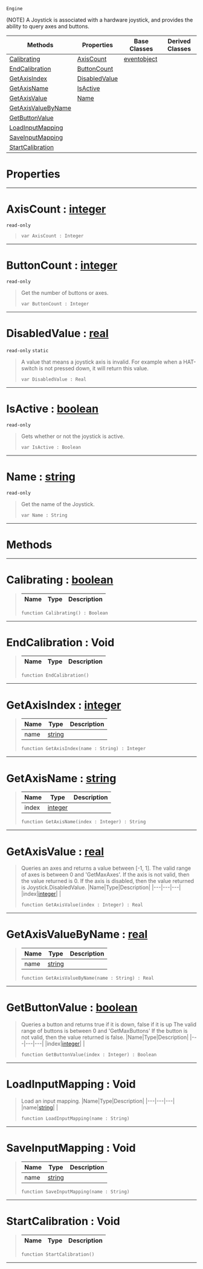  `Engine`

(NOTE) A Joystick is associated with a hardware joystick, and provides the ability to query axes and buttons.

|Methods|Properties|Base Classes|Derived Classes|
|---|---|---|---|
|[ Calibrating](https://github.com/zeroengineteam/ZeroDocs/blob/master/code_reference/class_reference/joystick.markdown#calibrating-zero-engine)|[ AxisCount](https://github.com/zeroengineteam/ZeroDocs/blob/master/code_reference/class_reference/joystick.markdown#axiscount-zero-engine-do)|[eventobject](https://github.com/zeroengineteam/ZeroDocs/blob/master/code_reference/class_reference/eventobject.markdown)| |
|[ EndCalibration](https://github.com/zeroengineteam/ZeroDocs/blob/master/code_reference/class_reference/joystick.markdown#endcalibration-void)|[ ButtonCount](https://github.com/zeroengineteam/ZeroDocs/blob/master/code_reference/class_reference/joystick.markdown#buttoncount-zero-engine)| | |
|[ GetAxisIndex](https://github.com/zeroengineteam/ZeroDocs/blob/master/code_reference/class_reference/joystick.markdown#getaxisindex-zero-engine)|[ DisabledValue](https://github.com/zeroengineteam/ZeroDocs/blob/master/code_reference/class_reference/joystick.markdown#disabledvalue-zero-engin)| | |
|[ GetAxisName](https://github.com/zeroengineteam/ZeroDocs/blob/master/code_reference/class_reference/joystick.markdown#getaxisname-zero-engine)|[ IsActive](https://github.com/zeroengineteam/ZeroDocs/blob/master/code_reference/class_reference/joystick.markdown#isactive-zero-engine-doc)| | |
|[ GetAxisValue](https://github.com/zeroengineteam/ZeroDocs/blob/master/code_reference/class_reference/joystick.markdown#getaxisvalue-zero-engine)|[ Name](https://github.com/zeroengineteam/ZeroDocs/blob/master/code_reference/class_reference/joystick.markdown#name-zero-engine-documen)| | |
|[ GetAxisValueByName](https://github.com/zeroengineteam/ZeroDocs/blob/master/code_reference/class_reference/joystick.markdown#getaxisvaluebyname-zero)| | | |
|[ GetButtonValue](https://github.com/zeroengineteam/ZeroDocs/blob/master/code_reference/class_reference/joystick.markdown#getbuttonvalue-zero-engi)| | | |
|[ LoadInputMapping](https://github.com/zeroengineteam/ZeroDocs/blob/master/code_reference/class_reference/joystick.markdown#loadinputmapping-void)| | | |
|[ SaveInputMapping](https://github.com/zeroengineteam/ZeroDocs/blob/master/code_reference/class_reference/joystick.markdown#saveinputmapping-void)| | | |
|[ StartCalibration](https://github.com/zeroengineteam/ZeroDocs/blob/master/code_reference/class_reference/joystick.markdown#startcalibration-void)| | | |


 #  Properties


---  
 #  AxisCount : [integer](https://github.com/zeroengineteam/ZeroDocs/blob/master/code_reference/zilch_base_types/integer.markdown)

 `read-only`

> 
> ``` lang=cpp, name=Zilch
> var AxisCount : Integer


---  
 #  ButtonCount : [integer](https://github.com/zeroengineteam/ZeroDocs/blob/master/code_reference/zilch_base_types/integer.markdown)

 `read-only`

> Get the number of buttons or axes.
> ``` lang=cpp, name=Zilch
> var ButtonCount : Integer


---  
 #  DisabledValue : [real](https://github.com/zeroengineteam/ZeroDocs/blob/master/code_reference/zilch_base_types/real.markdown)

 `read-only` `static`

> A value that means a joystick axis is invalid. For example when a HAT-switch is not pressed down, it will return this value.
> ``` lang=cpp, name=Zilch
> var DisabledValue : Real


---  
 #  IsActive : [boolean](https://github.com/zeroengineteam/ZeroDocs/blob/master/code_reference/zilch_base_types/boolean.markdown)

 `read-only`

> Gets whether or not the joystick is active.
> ``` lang=cpp, name=Zilch
> var IsActive : Boolean


---  
 #  Name : [string](https://github.com/zeroengineteam/ZeroDocs/blob/master/code_reference/zilch_base_types/string.markdown)

 `read-only`

> Get the name of the Joystick.
> ``` lang=cpp, name=Zilch
> var Name : String


---  
 #  Methods


---  
 #  Calibrating : [boolean](https://github.com/zeroengineteam/ZeroDocs/blob/master/code_reference/zilch_base_types/boolean.markdown)

> 
> |Name|Type|Description|
> |---|---|---|
> ``` lang=cpp, name=Zilch
> function Calibrating() : Boolean
> ``` 


---  
 #  EndCalibration : Void

> 
> |Name|Type|Description|
> |---|---|---|
> ``` lang=cpp, name=Zilch
> function EndCalibration()
> ``` 


---  
 #  GetAxisIndex : [integer](https://github.com/zeroengineteam/ZeroDocs/blob/master/code_reference/zilch_base_types/integer.markdown)

> 
> |Name|Type|Description|
> |---|---|---|
> |name|[string](https://github.com/zeroengineteam/ZeroDocs/blob/master/code_reference/zilch_base_types/string.markdown)| |
> ``` lang=cpp, name=Zilch
> function GetAxisIndex(name : String) : Integer
> ``` 


---  
 #  GetAxisName : [string](https://github.com/zeroengineteam/ZeroDocs/blob/master/code_reference/zilch_base_types/string.markdown)

> 
> |Name|Type|Description|
> |---|---|---|
> |index|[integer](https://github.com/zeroengineteam/ZeroDocs/blob/master/code_reference/zilch_base_types/integer.markdown)| |
> ``` lang=cpp, name=Zilch
> function GetAxisName(index : Integer) : String
> ``` 


---  
 #  GetAxisValue : [real](https://github.com/zeroengineteam/ZeroDocs/blob/master/code_reference/zilch_base_types/real.markdown)

> Queries an axes and returns a value between [-1, 1]. The valid range of axes is between 0 and 'GetMaxAxes'. If the axis is not valid, then the value returned is 0. If the axis is disabled, then the value returned is Joystick.DisabledValue.
> |Name|Type|Description|
> |---|---|---|
> |index|[integer](https://github.com/zeroengineteam/ZeroDocs/blob/master/code_reference/zilch_base_types/integer.markdown)| |
> ``` lang=cpp, name=Zilch
> function GetAxisValue(index : Integer) : Real
> ``` 


---  
 #  GetAxisValueByName : [real](https://github.com/zeroengineteam/ZeroDocs/blob/master/code_reference/zilch_base_types/real.markdown)

> 
> |Name|Type|Description|
> |---|---|---|
> |name|[string](https://github.com/zeroengineteam/ZeroDocs/blob/master/code_reference/zilch_base_types/string.markdown)| |
> ``` lang=cpp, name=Zilch
> function GetAxisValueByName(name : String) : Real
> ``` 


---  
 #  GetButtonValue : [boolean](https://github.com/zeroengineteam/ZeroDocs/blob/master/code_reference/zilch_base_types/boolean.markdown)

> Queries a button and returns true if it is down, false if it is up The valid range of buttons is between 0 and 'GetMaxButtons' If the button is not valid, then the value returned is false.
> |Name|Type|Description|
> |---|---|---|
> |index|[integer](https://github.com/zeroengineteam/ZeroDocs/blob/master/code_reference/zilch_base_types/integer.markdown)| |
> ``` lang=cpp, name=Zilch
> function GetButtonValue(index : Integer) : Boolean
> ``` 


---  
 #  LoadInputMapping : Void

> Load an input mapping.
> |Name|Type|Description|
> |---|---|---|
> |name|[string](https://github.com/zeroengineteam/ZeroDocs/blob/master/code_reference/zilch_base_types/string.markdown)| |
> ``` lang=cpp, name=Zilch
> function LoadInputMapping(name : String)
> ``` 


---  
 #  SaveInputMapping : Void

> 
> |Name|Type|Description|
> |---|---|---|
> |name|[string](https://github.com/zeroengineteam/ZeroDocs/blob/master/code_reference/zilch_base_types/string.markdown)| |
> ``` lang=cpp, name=Zilch
> function SaveInputMapping(name : String)
> ``` 


---  
 #  StartCalibration : Void

> 
> |Name|Type|Description|
> |---|---|---|
> ``` lang=cpp, name=Zilch
> function StartCalibration()
> ``` 


---  
 

 